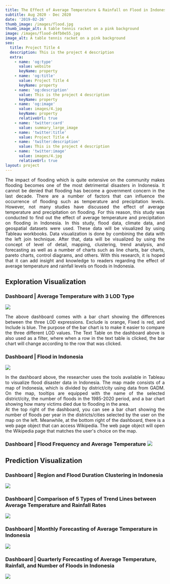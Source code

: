 ```yaml
---
title: The Effect of Average Temperature & Rainfall on Flood in Indonesia
subtitle: Aug 2020 - Dec 2020
date: '2019-02-26'
thumb_image: /images/flood.jpg
thumb_image_alt: A table tennis racket on a pink background
image: /images/flood-d4fb0e55.jpg
image_alt: A table tennis racket on a pink background
seo:
  title: Project Title 4
  description: This is the project 4 description
  extra:
    - name: 'og:type'
      value: website
      keyName: property
    - name: 'og:title'
      value: Project Title 4
      keyName: property
    - name: 'og:description'
      value: This is the project 4 description
      keyName: property
    - name: 'og:image'
      value: images/4.jpg
      keyName: property
      relativeUrl: true
    - name: 'twitter:card'
      value: summary_large_image
    - name: 'twitter:title'
      value: Project Title 4
    - name: 'twitter:description'
      value: This is the project 4 description
    - name: 'twitter:image'
      value: images/4.jpg
      relativeUrl: true
layout: project
---
```

<div align="justify">
The impact of flooding which is quite extensive on the community makes flooding becomes one of the most detrimental disasters in Indonesia. It cannot be denied that flooding has become a government concern in the last decade. There are a number of factors that can influence the occurrence of flooding such as temperature and precipitation levels. However, not many studies have discussed the effect of average temperature and precipitation on flooding. For this reason, this study was conducted to find out the effect of average temperature and precipitation on flooding in Indonesia. In this study, flood data, climate data, and geospatial datasets were used. These data will be visualized by using Tableau workbooks. Data visualization is done by combining the data with the left join technique. After that, data will be visualized by using the concept of level of detail, mapping, clustering, trend analysis, and forecasting as well as a number of charts such as line charts, bar charts, pareto charts, control diagrams, and others. With this research, it is hoped that it can add insight and knowledge to readers regarding the effect of average temperature and rainfall levels on floods in Indonesia.
</div>

## Exploration Visualization

### Dashboard | Average Temperature with 3 LOD Type

![](/images/Das1.png)
<div align="justify">
The above dashboard comes with a bar chart showing the differences between the three LOD expressions. Exclude is orange, Fixed is red, and Include is blue. The purpose of the bar chart is to make it easier to compare the three different LOD values. The Text Table on the dashboard above is also used as a filter, where when a row in the text table is clicked, the bar chart will change according to the row that was clicked.
</div>

### Dashboard | Flood in Indonesia

![](/images/Das2.png)

<div align="justify">
In the dashboard above, the researcher uses the tools available in Tableau to visualize flood disaster data in Indonesia. The map made consists of a map of Indonesia, which is divided by district/city using data from GADM. On the map, tooltips are equipped with the name of the selected district/city, the number of floods in the 1985-2020 period, and a bar chart showing how many victims died due to flooding in the area.
<br>
At the top right of the dashboard, you can see a bar chart showing the number of floods per year in the districts/cities selected by the user on the map on the left. Meanwhile, at the bottom right of the dashboard, there is a web page object that can access Wikipedia. The web page object will open the Wikipedia page that matches the user's choice on the map.
</div>

### Dashboard | Flood Frequency and Average Temperature&#xA;![](/images/Das3.png)

## Prediction Visualization

### Dashboard | Region and Flood Duration Clustering in Indonesia

![](/images/Das4.png)

### Dashboard | Comparison of 5 Types of Trend Lines between Average Temperature and Rainfall Rates

![](/images/Das5-1f9e4bef.png)

### Dashboard | Monthly Forecasting of Average Temperature in Indonesia

![](/images/Das6.png)

### Dashboard | Quarterly Forecasting of Average Temperature, Rainfall, and Number of Floods in Indonesia

![](/images/Das7.png)

